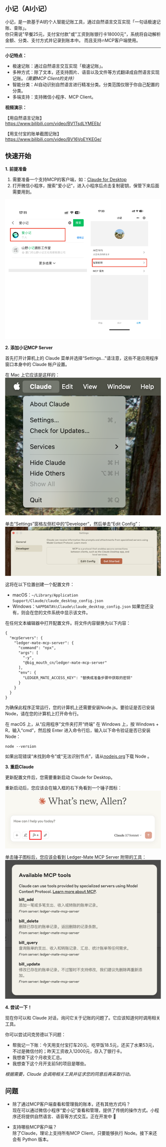 ## 小记（AI小记）

小记，是一款基于AI的个人智能记账工具，通过自然语言交互实现「一句话极速记账、查账」。  
你只需说"早餐25元，支付宝付款"或"工资到账银行卡18000元"，系统将自动解析金额、分类、支付方式并记录到账本中。
而且支持🔥MCP客户端使用。

---

**小记特点：**

- 极速记账：通过自然语言交互实现「极速记账」。
- 多种方式：除了文本，还支持图片、语音以及文件等方式翻译成自然语言实现记账。*（需要MCP Client的支持）*
- 智能分类：AI自动识别自然语言进行精准分类。分类范围仅限于你自己配置的分类。
- 多端支持：支持微信小程序、MCP Client。

**视频演示：**

【用自然语言记账】  
https://www.bilibili.com/video/BV1TsdLYMEEb/

【用支付宝的账单截图记账】  
https://www.bilibili.com/video/BV16VoEYKEGe/

## 快速开始

**1. 前提准备**  

1. 需要准备一个支持MCP的客户端，如：[Claude for Desktop](https://claude.ai/download)
2. 打开微信小程序，搜索"爱小记"，进入小程序后点击复制密钥，保管下来后面需要用到。

![microprogram.png](docs%2Fmicroprogram.png)

**2. 添加小记MCP Server**

首先打开计算机上的 Claude 菜单并选择“Settings...”请注意，这些不是应用程序窗口本身中的 Claude 帐户设置。

在 Mac 上它应该是这样的：
![claude-settings.png](docs%2Fclaude-settings.png)

单击“Settings”窗格左侧栏中的“Developer”，然后单击“Edit Config”：
![quickstart-developer.png](docs%2Fquickstart-developer.png)

这将在以下位置创建一个配置文件：

- macOS：`~/Library/Application Support/Claude/claude_desktop_config.json`
- Windows：`%APPDATA%\Claude\claude_desktop_config.json`
如果您还没有，则会在您的文件系统中显示该文件。

在任何文本编辑器中打开配置文件。将文件内容替换为以下内容：

```MacOS/Linux/Windows
{
  "mcpServers": {
    "ledger-mate-mcp-server": {
      "command": "npx",
      "args": [
        "-y",
        "@big_mouth_cn/ledger-mate-mcp-server"
      ],
      "env": {
        "LEDGER_MATE_ACCESS_KEY": "替换成准备步骤中获取的密钥"
      }
    }
  }
}
```

为确保此程序正常运行，您的计算机上还需要安装Node.js。要验证是否已安装 Node，请在您的计算机上打开命令行。

在 macOS 上，从“应用程序”文件夹打开“终端”
在 Windows 上，按 Windows + R，输入“cmd”，然后按 Enter
进入命令行后，输入以下命令验证是否已安装 Node：

```shell
node --version
```

如果出现错误“未找到命令”或“无法识别节点”，请从[nodejs.org](https://nodejs.org/)下载 Node 。

**3. 重启Claude**

更新配置文件后，您需要重新启动 Claude for Desktop。

重新启动后，您应该会在输入框的右下角看到一个锤子图标：
![tools.png](docs%2Ftools.png)

单击锤子图标后，您应该会看到 Ledger-Mate MCP Server 附带的工具：
![tools-list.png](docs%2Ftools-list.png)

**4. 尝试一下！**

现在你可以和 Claude 对话，询问它关于记账的问题了。它应该知道何时调用相关工具。

你可以尝试问克劳德以下问题：

* 帮我记一下账：今天用支付宝打车20元、吃早饭18.5元，还买了水果53元，不过是微信付的；昨天工资收入12000元，存入了银行卡。
* 我想查下这个月收支汇总。
* 我想查下这个月开支前5的项目是哪些。

_根据需要，Claude 会调用相关工具并征求您的同意后再采取行动。_

## 问题
- 除了通过MCP客户端查看和管理我的账本，还有其他方式吗？  
现在可以通过微信小程序“爱小记”查看和管理，提供了传统的操作方式。小程序还将提供自然语言、语音等方式交互。正在开发中 🚧


- 支持哪些MCP客户端？  
除了Claude，理论上支持所有MCP Client，只要能够执行 Node。接下来还会有 Python 版本。